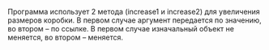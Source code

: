 Программа использует 2 метода (increase1 и increase2) для увеличения размеров коробки. В первом случае аргумент передается по значению, во втором – по ссылке.
В первом случае изначальный объект не меняется, во втором – меняется.
